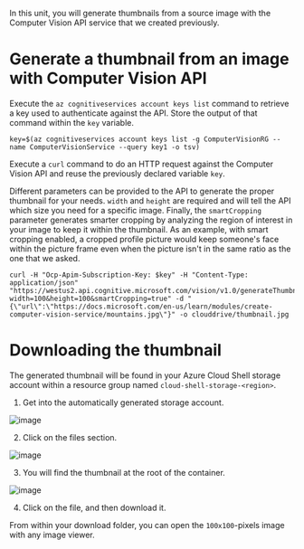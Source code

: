 In this unit, you will generate thumbnails from a source image with the Computer Vision API service that we created previously.

# Generate a thumbnail from an image with Computer Vision API

Execute the `az cognitiveservices account keys list` command to retrieve a key used to authenticate against the API. Store the output of that command within the `key` variable.

```azurecli
key=$(az cognitiveservices account keys list -g ComputerVisionRG --name ComputerVisionService --query key1 -o tsv)
```

Execute a `curl` command to do an HTTP request against the Computer Vision API and reuse the previously declared variable `key`.

Different parameters can be provided to the API to generate the proper thumbnail for your needs. `width` and `height` are required and will tell the API which size you need for a specific image. Finally, the `smartCropping` parameter generates smarter cropping by analyzing the region of interest in your image to keep it within the thumbnail. As an example, with smart cropping enabled, a cropped profile picture would keep someone's face within the picture frame even when the picture isn't in the same ratio as the one that we asked.

```azurecli
curl -H "Ocp-Apim-Subscription-Key: $key" -H "Content-Type: application/json" "https://westus2.api.cognitive.microsoft.com/vision/v1.0/generateThumbnail?width=100&height=100&smartCropping=true" -d "{\"url\":\"https://docs.microsoft.com/en-us/learn/modules/create-computer-vision-service/mountains.jpg\"}" -o clouddrive/thumbnail.jpg
```

# Downloading the thumbnail

The generated thumbnail will be found in your Azure Cloud Shell storage account within a resource group named `cloud-shell-storage-<region>`.

1. Get into the automatically generated storage account.

![image](../images/storage-account.png)

2. Click on the files section.

![image](../images/storage-account-click-on-files.png)

3. You will find the thumbnail at the root of the container.

![image](../images/storage-account-thumbnail.png)

4. Click on the file, and then download it.

From within your download folder, you can open the `100x100`-pixels image with any image viewer.